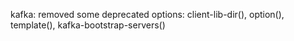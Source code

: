kafka: removed some deprecated options: client-lib-dir(), option(), template(), kafka-bootstrap-servers()
